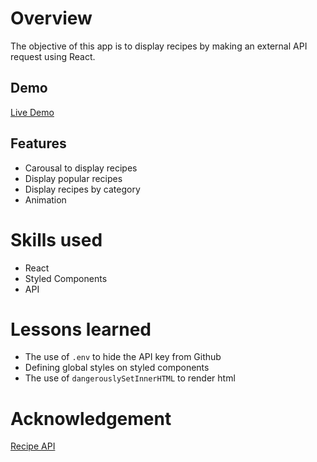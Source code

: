 # Overview
The objective of this app is to display recipes by making an external API request using React.
## Demo
[Live Demo]("/")

## Features
- Carousal to display recipes
- Display popular recipes
- Display recipes by category
- Animation

# Skills used
- React
- Styled Components 
- API

# Lessons learned
- The use of `.env` to hide the API key from Github
- Defining global styles on styled components
- The use of `dangerouslySetInnerHTML` to render html

# Acknowledgement
[Recipe API](https://spoonacular.com/food-api)